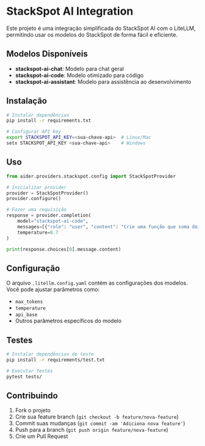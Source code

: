 # StackSpot AI Integration

Este projeto é uma integração simplificada do StackSpot AI com o LiteLLM, permitindo usar os modelos do StackSpot de forma fácil e eficiente.

## Modelos Disponíveis

- **stackspot-ai-chat**: Modelo para chat geral
- **stackspot-ai-code**: Modelo otimizado para código
- **stackspot-ai-assistant**: Modelo para assistência ao desenvolvimento

## Instalação

```bash
# Instalar dependências
pip install -r requirements.txt

# Configurar API key
export STACKSPOT_API_KEY=<sua-chave-api>  # Linux/Mac
setx STACKSPOT_API_KEY <sua-chave-api>    # Windows
```

## Uso

```python
from aider.providers.stackspot.config import StackSpotProvider

# Inicializar provider
provider = StackSpotProvider()
provider.configure()

# Fazer uma requisição
response = provider.completion(
    model="stackspot-ai-code",
    messages=[{"role": "user", "content": "Crie uma função que soma dois números"}],
    temperature=0.7
)

print(response.choices[0].message.content)
```

## Configuração

O arquivo `.litellm.config.yaml` contém as configurações dos modelos. Você pode ajustar parâmetros como:

- `max_tokens`
- `temperature`
- `api_base`
- Outros parâmetros específicos do modelo

## Testes

```bash
# Instalar dependências de teste
pip install -r requirements/test.txt

# Executar testes
pytest tests/
```

## Contribuindo

1. Fork o projeto
2. Crie sua feature branch (`git checkout -b feature/nova-feature`)
3. Commit suas mudanças (`git commit -am 'Adiciona nova feature'`)
4. Push para a branch (`git push origin feature/nova-feature`)
5. Crie um Pull Request
